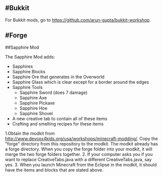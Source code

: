 #Bukkit
------
For Bukkit mods, go to https://github.com/arun-gupta/bukkit-workshop.

#Forge
------

##Sapphire Mod

The Sapphire Mod adds:

* Sapphires
* Sapphire Blocks
* Sapphire Ore that generates in the Overworld
* Sapphire Glass which is clear except for a border around the edges
* Sapphire Tools
    * Sapphire Sword (does 7 damage)
    * Sapphire Axe
    * Sapphire Pickaxe
    * Sapphire Hoe
    * Sapphire Shovel
* A new creative tab to contain all of these items
* Crafting and smelting recipes for these items

1.Obtain the modkit from http://www.devoxx4kids.org/usa/workshops/minecraft-modding/. Copy the "forge" directory from this repository to the modkit. The modkit already has a forge directory. When you copy the forge folder into your modkit, it will merge the two forge folders together.
2. If your computer asks you if you want to replace CreativeTabs.java with a different CreativeTabs.java, say yes.
3. When you launch Minecraft from the Eclipse in the modkit, it should have the items and blocks that are stated above.